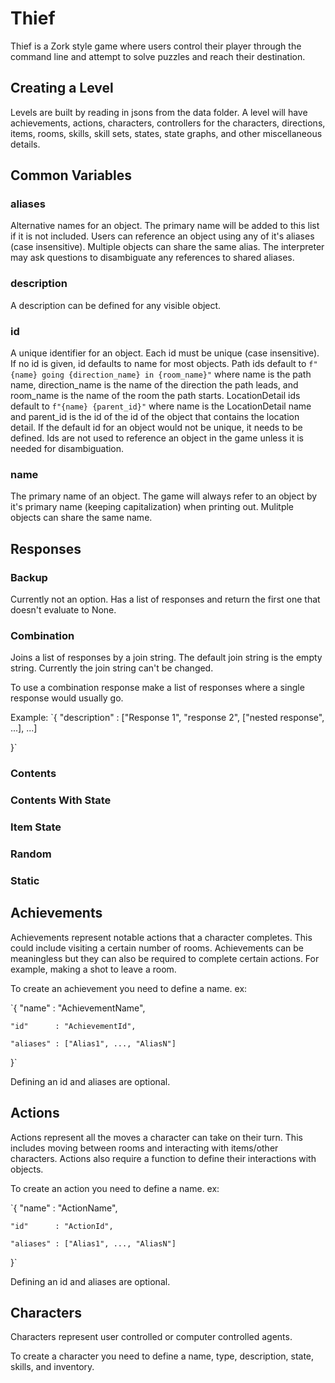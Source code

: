 # Thief

Thief is a Zork style game where users control their player through the command line and attempt to solve puzzles and reach their destination.

## Creating a Level

Levels are built by reading in jsons from the data folder. A level will have achievements, actions, characters, controllers for the characters, directions, items, rooms, skills, skill sets, states, state graphs, and other miscellaneous details.

## Common Variables

### aliases

Alternative names for an object. The primary name will be added to this list if it is not included. Users can reference an object using any of it's aliases (case insensitive). Multiple objects can share the same alias. The interpreter may ask questions to disambiguate any references to shared aliases.

### description

A description can be defined for any visible object. 

### id

A unique identifier for an object. Each id must be unique (case insensitive). If no id is given, id defaults to name for most objects. Path ids default to `f"{name} going {direction_name} in {room_name}"` where name is the path name, direction_name is the name of the direction the path leads, and room_name is the name of the room the path starts. LocationDetail ids default to `f"{name} {parent_id}"` where name is the LocationDetail name and parent_id is the id of the id of the object that contains the location detail. If the default id for an object would not be unique, it needs to be defined. Ids are not used to reference an object in the game unless it is needed for disambiguation.

### name

The primary name of an object. The game will always refer to an object by it's primary name (keeping capitalization) when printing out. Mulitple objects can share the same name.


## Responses

### Backup

Currently not an option. Has a list of responses and return the first one that doesn't evaluate to None.

### Combination

Joins a list of responses by a join string. The default join string is the empty string. Currently the join string can't be changed.

To use a combination response make a list of responses where a single response would usually go.

Example:
`{
    "description" : ["Response 1", "response 2", ["nested response", ...], ...]

}`

### Contents

### Contents With State

### Item State

### Random

### Static

## Achievements

Achievements represent notable actions that a character completes. This could include visiting a certain number of rooms. Achievements can be meaningless but they can also be required to complete certain actions. For example, making a shot to leave a room.

To create an achievement you need to define a name. ex:

`{
    "name"    : "AchievementName",

    "id"      : "AchievementId",

    "aliases" : ["Alias1", ..., "AliasN"]
}`

Defining an id and aliases are optional.

## Actions

Actions represent all the moves a character can take on their turn. This includes moving between rooms and interacting with items/other characters. Actions also require a function to define their interactions with objects. 

To create an action you need to define a name. ex:

`{
    "name"    : "ActionName",

    "id"      : "ActionId",

    "aliases" : ["Alias1", ..., "AliasN"]
}`

Defining an id and aliases are optional.

## Characters

Characters represent user controlled or computer controlled agents. 

To create a character you need to define a name, type, description, state, skills, and inventory.